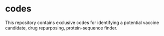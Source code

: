 # codes

This repository contains exclusive codes for identifying a potential vaccine candidate, drug repurposing, protein-sequence finder. 
